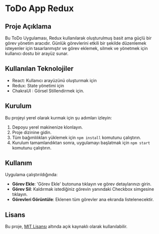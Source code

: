# ToDo App Redux

## Proje Açıklama
Bu ToDo Uygulaması, Redux kullanılarak oluşturulmuş basit ama güçlü bir görev yönetim aracıdır. Günlük görevlerini etkili bir şekilde düzenlemek isteyenler için tasarlanmıştır ve görev eklemek, silmek ve yönetmek için kullanıcı dostu bir arayüz sunar.

## Kullanılan Teknolojiler
- React: Kullanıcı arayüzünü oluşturmak için
- Redux: State yönetimi için
- ChakraUI : Görsel Stillendirmek için.

## Kurulum
Bu projeyi yerel olarak kurmak için şu adımları izleyin:
1. Depoyu yerel makinenize klonlayın.
2. Proje dizinine gidin.
3. Tüm bağımlılıkları yüklemek için `npm install` komutunu çalıştırın.
4. Kurulum tamamlandıktan sonra, uygulamayı başlatmak için `npm start` komutunu çalıştırın.

## Kullanım
Uygulama çalıştırıldığında:
- **Görev Ekle**: 'Görev Ekle' butonuna tıklayın ve görev detaylarınızı girin.
- **Görev Sil**: Kaldırmak istediğiniz görevin yanındaki Checkbox simgesine tıklayın.
- **Görevleri Görüntüle**: Eklenen tüm görevler ana ekranda listelenecektir.


## Lisans
Bu proje, [MIT Lisansı](LICENSE) altında açık kaynaklı olarak kullanılabilir.
